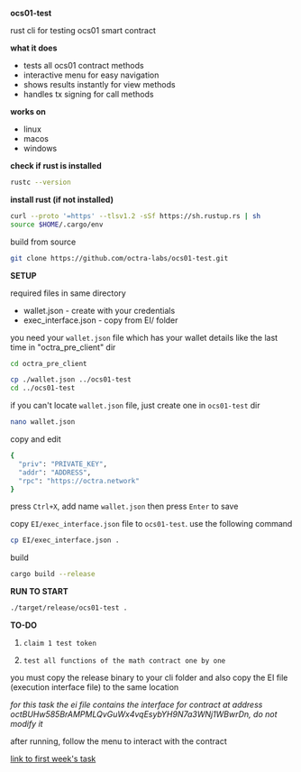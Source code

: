 **ocs01-test**

rust cli for testing ocs01 smart contract

**what it does**

-   tests all ocs01 contract methods
-   interactive menu for easy navigation
-   shows results instantly for view methods
-   handles tx signing for call methods

**works on**

-   linux
-   macos
-   windows


**check if rust is installed**

```bash
rustc --version
```


**install rust (if not installed)**

```bash
curl --proto '=https' --tlsv1.2 -sSf https://sh.rustup.rs | sh
source $HOME/.cargo/env
```


build from source

```bash
git clone https://github.com/octra-labs/ocs01-test.git
```

**SETUP**


required files in same directory

-   wallet.json - create with your credentials
-   exec_interface.json - copy from EI/ folder



you need your `wallet.json` file which has your wallet details like the last time in "octra_pre_client" dir

```bash
cd octra_pre_client
```
```bash
cp ./wallet.json ../ocs01-test
cd ../ocs01-test
```

if you can't locate `wallet.json` file, just create one in `ocs01-test` dir

```bash
nano wallet.json
```


copy and edit

```bash
{
  "priv": "PRIVATE_KEY",
  "addr": "ADDRESS",
  "rpc": "https://octra.network"
}

```

press `Ctrl+X`, add name `wallet.json` then press `Enter` to save 



copy `EI/exec_interface.json` file to `ocs01-test`. use the following command

```bash
cp EI/exec_interface.json .
```

build

```bash
cargo build --release
```

**RUN TO START**

```bash
./target/release/ocs01-test .
```

**TO-DO**

1. `claim 1 test token`

2. `test all functions of the math contract one by one`




you must copy the release binary to your cli folder and also copy the EI file (execution interface file) to the same location 


*for this task the ei file contains the interface for contract at address octBUHw585BrAMPMLQvGuWx4vqEsybYH9N7a3WNj1WBwrDn, do not modify it*

after running, follow the menu to interact with the contract


[link to first week's task](https://github.com/octra-labs/octra_pre_client)

